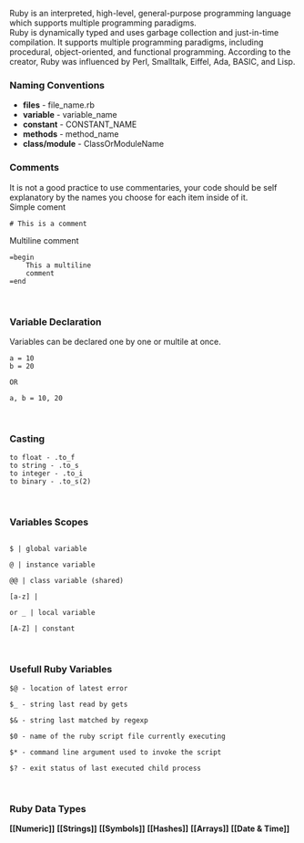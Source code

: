 Ruby is an interpreted, high-level, general-purpose programming language which supports multiple programming paradigms.
<br>
Ruby is dynamically typed and uses garbage collection and just-in-time compilation. It supports multiple programming paradigms, including procedural, object-oriented, and functional programming. According to the creator, Ruby was influenced by Perl, Smalltalk, Eiffel, Ada, BASIC, and Lisp.
<br>
### Naming Conventions
* **files** - file_name.rb
* **variable** - variable_name
* **constant** - CONSTANT_NAME
* **methods** - method_name
* **class/module** - ClassOrModuleName

### Comments
It is not a good practice to use commentaries, your code should be self explanatory by the names you choose for each item inside of it.
<br>
Simple coment

```
# This is a comment
```

Multiline comment

```
=begin
	This a multiline
	comment
=end
```
<br>

### Variable Declaration

Variables can be declared one by one or multile at once.

```
a = 10
b = 20

OR

a, b = 10, 20
```
<br>

### Casting 

```
to float - .to_f
to string - .to_s
to integer - .to_i
to binary - .to_s(2)
```
<br>

### Variables Scopes
```

$ | global variable

@ | instance variable

@@ | class variable (shared)

[a-z] |

or _ | local variable

[A-Z] | constant

```
<br>

### Usefull Ruby Variables
```
$@ - location of latest error

$_ - string last read by gets

$& - string last matched by regexp

$0 - name of the ruby script file currently executing

$* - command line argument used to invoke the script

$? - exit status of last executed child process
```
<br>

### Ruby Data Types
**[[Numeric]]**
**[[Strings]]**
**[[Symbols]]**
**[[Hashes]]**
**[[Arrays]]**
**[[Date & Time]]**